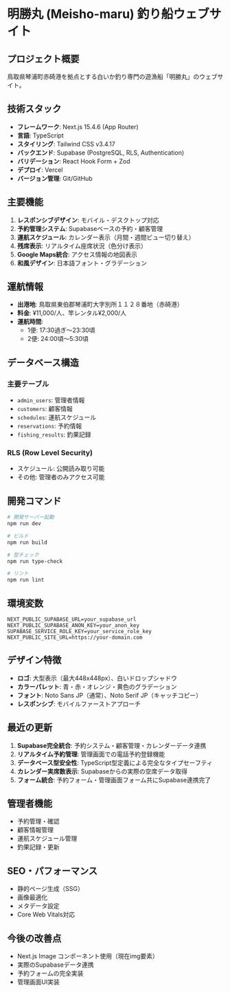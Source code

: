 # 明勝丸 (Meisho-maru) 釣り船ウェブサイト

## プロジェクト概要
鳥取県琴浦町赤碕港を拠点とする白いか釣り専門の遊漁船「明勝丸」のウェブサイト。

## 技術スタック
- **フレームワーク**: Next.js 15.4.6 (App Router)
- **言語**: TypeScript
- **スタイリング**: Tailwind CSS v3.4.17
- **バックエンド**: Supabase (PostgreSQL, RLS, Authentication)
- **バリデーション**: React Hook Form + Zod
- **デプロイ**: Vercel
- **バージョン管理**: Git/GitHub

## 主要機能
1. **レスポンシブデザイン**: モバイル・デスクトップ対応
2. **予約管理システム**: Supabaseベースの予約・顧客管理
3. **運航スケジュール**: カレンダー表示（月間・週間ビュー切り替え）
4. **残席表示**: リアルタイム座席状況（色分け表示）
5. **Google Maps統合**: アクセス情報の地図表示
6. **和風デザイン**: 日本語フォント・グラデーション

## 運航情報
- **出港地**: 鳥取県東伯郡琴浦町大字別所１１２８番地（赤碕港）
- **料金**: ¥11,000/人、竿レンタル¥2,000/人
- **運航時間**:
  - 1便: 17:30過ぎ～23:30頃
  - 2便: 24:00頃～5:30頃

## データベース構造
### 主要テーブル
- `admin_users`: 管理者情報
- `customers`: 顧客情報
- `schedules`: 運航スケジュール
- `reservations`: 予約情報
- `fishing_results`: 釣果記録

### RLS (Row Level Security)
- スケジュール: 公開読み取り可能
- その他: 管理者のみアクセス可能

## 開発コマンド
```bash
# 開発サーバー起動
npm run dev

# ビルド
npm run build

# 型チェック
npm run type-check

# リント
npm run lint
```

## 環境変数
```
NEXT_PUBLIC_SUPABASE_URL=your_supabase_url
NEXT_PUBLIC_SUPABASE_ANON_KEY=your_anon_key
SUPABASE_SERVICE_ROLE_KEY=your_service_role_key
NEXT_PUBLIC_SITE_URL=https://your-domain.com
```

## デザイン特徴
- **ロゴ**: 大型表示（最大448x448px）、白いドロップシャドウ
- **カラーパレット**: 青・赤・オレンジ・黄色のグラデーション
- **フォント**: Noto Sans JP（通常）、Noto Serif JP（キャッチコピー）
- **レスポンシブ**: モバイルファーストアプローチ

## 最近の更新
1. **Supabase完全統合**: 予約システム・顧客管理・カレンダーデータ連携
2. **リアルタイム予約管理**: 管理画面での電話予約登録機能
3. **データベース型安全性**: TypeScript型定義による完全なタイプセーフティ
4. **カレンダー実席数表示**: Supabaseからの実際の空席データ取得
5. **フォーム統合**: 予約フォーム・管理画面フォーム共にSupabase連携完了

## 管理者機能
- 予約管理・確認
- 顧客情報管理  
- 運航スケジュール管理
- 釣果記録・更新

## SEO・パフォーマンス
- 静的ページ生成（SSG）
- 画像最適化
- メタデータ設定
- Core Web Vitals対応

## 今後の改善点
- Next.js Image コンポーネント使用（現在img要素）
- 実際のSupabaseデータ連携
- 予約フォームの完全実装
- 管理画面UI実装